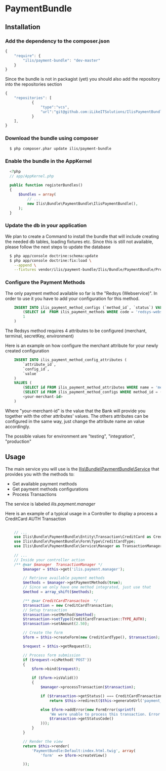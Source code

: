 PaymentBundle
=============

## Installation

### Add the dependency to the composer.json

```js
{
    "require": {
        "ilis/payment-bundle": "dev-master"
    }
}
```

Since the bundle is not in packagist (yet) you should also add the repository into the repositories section

```js
{
    "repositories": [
            {
                "type":"vcs",
                "url":"git@github.com:iLikeITSolutions/IlisPaymentBundle.git"
            }
    ],
}
```

### Download the bundle using composer

``` bash
  $ php composer.phar update ilis/payment-bundle
```

### Enable the bundle in the AppKernel

``` php
  <?php
  // app/AppKernel.php
  
  public function registerBundles()
  {
      $bundles = array(
          // ...
          new Ilis\Bundle\PaymentBundle\IlisPaymentBundle(),
      );
  }
```

### Update the db in your application

We plan to create a Command to install the bundle that will include creating the needed db tables, loading fixtures etc.
Since this is still not available, please follow the next steps to update the database

``` bash
  $ php app/console doctrine:schema:update
  $ php app/console doctrine:fix:load \
    --append \
    --fixtures vendor/ilis/payment-bundle/Ilis/Bundle/PaymentBundle/Provider/Redsys/DataFixtures/ORM

```

### Configure the Payment Methods

The only payment method available so far is the "Redsys (Webservice)". In order to use it you have to add
your configuration for this method. 

``` sql
    INSERT INTO ilis_payment_method_configs (`method_id`, `status`) VALUES (
        (SELECT id  FROM ilis_payment_methods WHERE code = 'redsys-webservice'),
    	1
    )
```

The Redsys method requires 4 attributes to be configured (merchant, terminal, secretKey, environment)

Here is an example on how configure the merchant attribute for your newly created configuration

``` sql
    INSERT INTO ilis_payment_method_config_attributes (
        `attribute_id`, 
    	`config_id`, 
    	`value`
    )
    VALUES (
    	(SELECT id FROM ilis_payment_method_attributes WHERE name = 'merchant' AND method_id = (SELECT id FROM ilis_payment_methods WHERE code = 'redsys-webservice')),
    	(SELECT id FROM ilis_payment_method_configs WHERE method_id = (SELECT id FROM ilis_payment_methods WHERE code = 'redsys-webservice')),
    	<your-merchant-id>
    )
```

Where "your-merchant-id" is the value that the Bank will provide you together with the other attributes' values.
The others attributes can be configured in the same way, just change the attribute name an value accordingly.

The possible values for environment are "testing", "integration", "production"


## Usage

The main service you will use is the [Ilis\Bundle\PaymentBundle\Service](Service/Manager.php) that provides you with the methods to:

* Get available payment methods
* Get payment methods configurations
* Process Transactions

The service is labeled *ilis.payment.manager*

Here is an example of a typical usage in a Controller to display a process a CreditCard AUTH Transaction

``` php
    
    // ...
    use Ilis\Bundle\PaymentBundle\Entity\Transaction\CreditCard as CreditCardTransaction;
    use Ilis\Bundle\PaymentBundle\Form\Type\CreditCardType;
    use Ilis\Bundle\PaymentBundle\Service\Manager as TransactionManager;
    
    // ... 
    // Inside your controller action
    /** @var $manager  TransactionManager */
        $manager = $this->get('ilis.payment.manager');

        // Retrieve available payment methods
        $methods = $manager->getPaymentMethods(true);
        // Since we only have one method integrated, just use that
        $method = array_shift($methods);

        /** @var CreditCardTransactoin  */
        $transaction = new CreditCardTransaction;
        // Setup transaction
        $transaction->setMethod($method);
        $transaction->setType(CreditCardTransaction::TYPE_AUTH);
        $transaction->setAmount(2.50);

        // Create the form
        $form = $this->createForm(new CreditCardType(), $transaction);

        $request = $this->getRequest();

        // Process form submission
        if ($request->isMethod('POST'))
        {
            $form->bind($request);

            if ($form->isValid())
            {
                $manager->processTransaction($transaction);

                if ($transaction->getStatus() === CreditCardTransaction::STATUS_SUCCESS)
                    return $this->redirect($this->generateUrl('payment_success'));

                else $form->addError(new FormError(sprintf(
                    'We were unable to process this transaction. Error code is',
                    $transaction->getStatusCode()
                )));
            }
        }

        // Render the view
        return $this->render(
            'PaymentBundle:Default:index.html.twig', array(
                'form'  => $form->createView()

        ));

```









